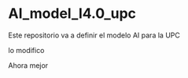 # AI_model_I4.0_upc

Este repositorio va a definir el modelo AI para la UPC

lo modifico

Ahora mejor


